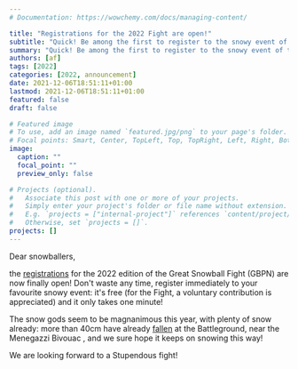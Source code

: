 ```yaml
---
# Documentation: https://wowchemy.com/docs/managing-content/

title: "Registrations for the 2022 Fight are open!"
subtitle: "Quick! Be among the first to register to the snowy event of the year!"
summary: "Quick! Be among the first to register to the snowy event of the year!"
authors: [af]
tags: [2022]
categories: [2022, announcement]
date: 2021-12-06T18:51:11+01:00
lastmod: 2021-12-06T18:51:11+01:00
featured: false
draft: false

# Featured image
# To use, add an image named `featured.jpg/png` to your page's folder.
# Focal points: Smart, Center, TopLeft, Top, TopRight, Left, Right, BottomLeft, Bottom, BottomRight.
image:
  caption: ""
  focal_point: ""
  preview_only: false

# Projects (optional).
#   Associate this post with one or more of your projects.
#   Simply enter your project's folder or file name without extension.
#   E.g. `projects = ["internal-project"]` references `content/project/deep-learning/index.md`.
#   Otherwise, set `projects = []`.
projects: []
---
```


Dear snowballers,

the [registrations](/register) for the 2022 edition of the Great Snowball Fight (GBPN) are now finally open!
Don't waste any time, register immediately to your favourite snowy event: it's free (for the Fight, a voluntary contribution is appreciated) and it only takes one minute!

The snow gods seem to be magnanimous this year, with plenty of snow already: more than 40cm have already [fallen](/snow) at the Battleground, near the Menegazzi Bivouac , and we sure hope it keeps on snowing this way!

We are looking forward to a Stupendous fight!
